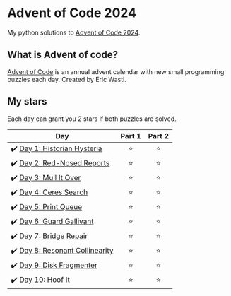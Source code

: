 # Advent of Code 2024
My python solutions to [Advent of Code 2024](https://adventofcode.com/2024).

## What is Advent of code?
[Advent of Code](https://adventofcode.com/about) is an annual advent calendar with new small programming puzzles each day. Created by Eric Wastl.

## My stars
Each day can grant you 2 stars if both puzzles are solved. 

| Day | Part 1 | Part 2 |
|---|:----:|:---:|
|✔️ [Day 1: Historian Hysteria](01) | ⭐️ | ⭐️ |
|✔️ [Day 2: Red-Nosed Reports](02) | ⭐️ | ⭐️ |
|✔️ [Day 3: Mull It Over](03) | ⭐️ | ⭐️ |
|✔️ [Day 4: Ceres Search](04) | ⭐️ | ⭐️ |
|✔️ [Day 5: Print Queue](05) | ⭐️ | ⭐️ |
|✔️ [Day 6: Guard Gallivant](06) | ⭐️ | ⭐️ |
|✔️ [Day 7: Bridge Repair](07) | ⭐️ | ⭐️ |
|✔️ [Day 8: Resonant Collinearity](08) | ⭐️ | ⭐️ |
|✔️ [Day 9: Disk Fragmenter](09) | ⭐️ | ⭐️ |
|✔️ [Day 10: Hoof It](10) | ⭐️ | ⭐️ |

